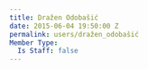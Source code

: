 ```yaml
---
title: Dražen Odobašić
date: 2015-06-04 19:50:00 Z
permalink: users/dražen_odobašić
Member Type:
  Is Staff: false
---
```



